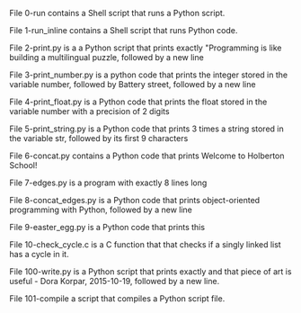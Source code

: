 File 0-run contains a Shell script that runs a Python script.

File 1-run_inline contains a Shell script that runs Python code.

File 2-print.py is a a Python script that prints exactly "Programming is like building a multilingual puzzle, followed by a new line

File 3-print_number.py is a python code that prints the integer stored in the variable number, followed by Battery street, followed by a new line

File 4-print_float.py is a Python code that prints  the float stored in the variable number with a precision of 2 digits

File 5-print_string.py is a Python code that prints 3 times a string stored in the variable str, followed by its first 9 characters

File 6-concat.py contains a Python code that prints Welcome to Holberton School!

File 7-edges.py is a program with exactly 8 lines long

File 8-concat_edges.py is a Python code that prints object-oriented programming with Python, followed by a new line

File 9-easter_egg.py is a Python code that prints this

File 10-check_cycle.c is a C function that that checks if a singly linked list has a cycle in it.

File 100-write.py is a Python script that prints exactly and that piece of art is useful - Dora Korpar, 2015-10-19, followed by a new line.

File 101-compile a script that compiles a Python script file.


